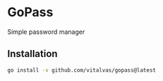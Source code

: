 # GoPass

Simple password manager

## Installation

```bash
go install -v github.com/vitalvas/gopass@latest
```
